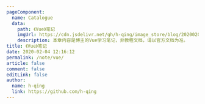 ```yaml
---
pageComponent:
  name: Catalogue
  data:
    path: 《Vue》笔记
    imgUrl: https://cdn.jsdelivr.net/gh/h-qing/image_store/blog/20200204143633.png
    description: 本章内容是博主的Vue学习笔记，非教程文档，请以官方文档为准。
title: 《Vue》笔记
date: 2020-02-04 12:16:12
permalink: /note/vue/
article: false
comment: false
editLink: false
author:
  name: h-qing
  link: https://github.com/h-qing
---
```

